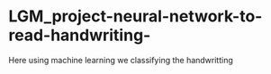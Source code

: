 # LGM_project-neural-network-to-read-handwriting-
Here using machine learning we classifying the handwritting 
